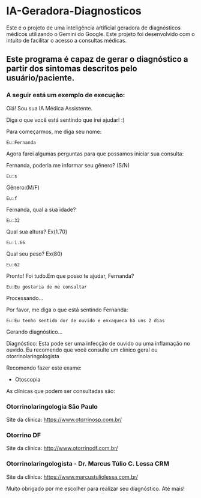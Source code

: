 # IA-Geradora-Diagnosticos
Este é o projeto de uma inteligência artificial geradora de diagnósticos médicos utilizando o Gemini do Google. Este projeto foi desenvolvido com o intuito de facilitar o acesso a consultas médicas.

## Este programa é capaz de gerar o diagnóstico a partir dos sintomas descritos pelo usuário/paciente.
### A seguir está um exemplo de execução:

Olá! Sou sua IA Médica Assistente.

Diga o que você está sentindo que irei ajudar! :)

Para começarmos, me diga seu nome:

	Eu:Fernanda

Agora farei algumas perguntas para que possamos iniciar sua consulta:

Fernanda, poderia me informar seu gênero? (S/N)

	Eu:s
Gênero:(M/F)

	Eu:f
Fernanda, qual a sua idade?

	Eu:32
Qual sua altura? Ex(1.70)

	Eu:1.66
Qual seu peso? Ex(80)

	Eu:62
Pronto! Foi tudo.Em que posso te ajudar, Fernanda?

	Eu:Eu gostaria de me consultar
Processando...

Por favor, me diga o que está sentindo Fernanda:

	Eu:Eu tenho sentido dor de ouvido e enxaqueca há uns 2 dias
Gerando diagnóstico...


Diagnóstico: Esta pode ser uma infecção de ouvido ou uma inflamação no ouvido. Eu recomendo que você consulte um clínico geral ou otorrinolaringologista


Recomendo fazer este exame:

* Otoscopia

As clínicas que podem ser consultadas são:

### Otorrinolaringologia São Paulo
Site da clínica: https://www.otorrinosp.com.br/

### Otorrino DF
Site da clínica: http://www.otorrinodf.com.br/

### Otorrinolaringologista - Dr. Marcus Túlio C. Lessa CRM
Site da clínica: https://www.marcustuliolessa.com.br/

Muito obrigado por me escolher para realizar seu diagnóstico. Até mais!
